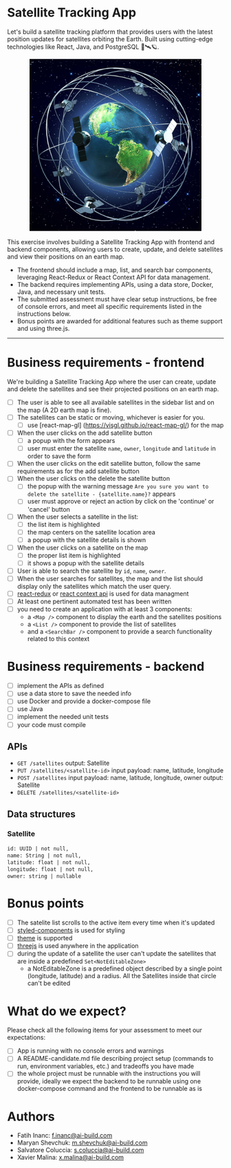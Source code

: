 # Satellite Tracking App

Let's build a satellite tracking platform that provides users with the latest position updates for satellites orbiting the Earth. Built using cutting-edge technologies like React, Java, and PostgreSQL 🚀🛰️🪐.


<p align="center">
  <img width="400" src="./assets/galaxy.jpg" alt="Galaxy">
</p>

This exercise involves building a Satellite Tracking App with frontend and backend components, allowing users to create, update, and delete satellites and view their positions on an earth map.
- The frontend should include a map, list, and search bar components, leveraging React-Redux or React Context API for data management.
- The backend requires implementing APIs, using a data store, Docker, Java, and necessary unit tests.
- The submitted assessment must have clear setup instructions, be free of console errors, and meet all specific requirements listed in the instructions below. 
- Bonus points are awarded for additional features such as theme support and using three.js.

---

# Business requirements - frontend

We're building a Satellite Tracking App where the user can create, update and delete the satellites and see their projected positions on an earth map.

- [ ] The user is able to see all available satellites in the sidebar list and on the map (A 2D earth map is fine).
- [ ] The satellites can be static or moving, whichever is easier for you.
  - [ ] use [react-map-gl] (https://visgl.github.io/react-map-gl/) for the map
- [ ] When the user clicks on the add satellite button
  - [ ] a popup with the form appears
  - [ ] user must enter the satellite `name`, `owner`, `longitude` and `latitude` in order to save the form
- [ ] When the user clicks on the edit satellite button, follow the same requirements as for the add satellite button
- [ ] When the user clicks on the delete the satellite button
  - [ ] the popup with the warning message `Are you sure you want to delete the satellite - {satellite.name}?` appears
  - [ ] user must approve or reject an action by click on the 'continue' or 'cancel' button
- [ ] When the user selects a satellite in the list:
  - [ ] the list item is highlighted
  - [ ] the map centers on the satellite location area
  - [ ] a popup with the satellite details is shown
- [ ] When the user clicks on a satellite on the map
  - [ ] the proper list item is highlighted
  - [ ] it shows a popup with the satellite details
- [ ] User is able to search the satellite by `id`, `name`, `owner`.
- [ ] When the user searches for satellites, the map and the list should display only the satellites which match the user query.
- [ ] [react-redux](https://react-redux.js.org/) or [react context api](https://react-redux.js.org/) is used for data managment
- [ ] At least one pertinent automated test has been written
- [ ] you need to create an application with at least 3 components:
    - a `<Map />` component to display the earth and the satellites positions
    - a `<List />` component to provide the list of satellites
    - and a `<SearchBar />` component to provide a search functionality related to this context

# Business requirements - backend
- [ ] implement the APIs as defined
- [ ] use a data store to save the needed info
- [ ] use Docker and provide a docker-compose file
- [ ] use Java
- [ ] implement the needed unit tests
- [ ] your code must compile

## APIs
- `GET /satellites`
  output: Satellite
- `PUT /satellites/<satellite-id>`
  input payload:
    name,
    latitude,
    longitude
- `POST /satellites`
  input payload:
    name,
    latitude,
    longitude,
    owner
  output: Satellite
- `DELETE /satellites/<satellite-id>`

## Data structures

### Satellite
	id: UUID | not null,
	name: String | not null,
	latitude: float | not null,
	longitude: float | not null,
	owner: string | nullable

# Bonus points

- [ ] The satelite list scrolls to the active item every time when it's updated
- [ ] [styled-components](https://styled-components.com/) is used for styling
- [ ] [theme](https://styled-components.com/docs/advanced#theming) is supported
- [ ] [threejs](https://threejs.org/) is used anywhere in the application
- [ ] during the update of a satellite the user can't update the satellites that are inside a predefined `Set<NotEditableZone>`
	- a NotEditableZone is a predefined object described by a single point (longitude, latitude) and a radius. All the Satellites inside that circle can't be edited

# What do we expect?

Please check all the following items for your assessment to meet our expectations:

- [ ] App is running with no console errors and warnings
- [ ] A README-candidate.md file describing project setup (commands to run, environment variables, etc.) and tradeoffs you have made
- [ ] the whole project must be runnable with the instructions you will provide, ideally we expect the backend to be runnable using one docker-compose command and the frontend to be runnable as is

# Authors
- Fatih Inanc: f.inanc@ai-build.com
- Maryan Shevchuk: m.shevchuk@ai-build.com
- Salvatore Coluccia: s.coluccia@ai-build.com
- Xavier Malina: x.malina@ai-build.com
